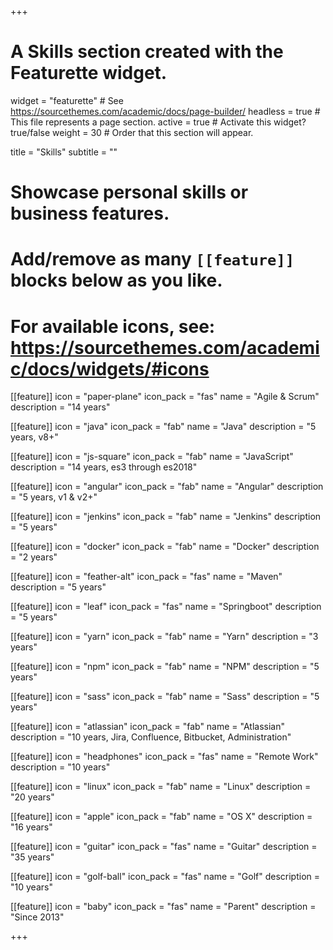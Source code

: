 +++
# A Skills section created with the Featurette widget.
widget = "featurette"  # See https://sourcethemes.com/academic/docs/page-builder/
headless = true  # This file represents a page section.
active = true  # Activate this widget? true/false
weight = 30  # Order that this section will appear.

title = "Skills"
subtitle = ""

# Showcase personal skills or business features.
# 
# Add/remove as many `[[feature]]` blocks below as you like.
# 
# For available icons, see: https://sourcethemes.com/academic/docs/widgets/#icons

[[feature]]
  icon = "paper-plane"
  icon_pack = "fas"
  name = "Agile & Scrum"
  description = "14 years"
  
[[feature]]
  icon = "java"
  icon_pack = "fab"
  name = "Java"
  description = "5 years, v8+"
  
[[feature]]
  icon = "js-square"
  icon_pack = "fab"
  name = "JavaScript"
  description = "14 years, es3 through es2018"
  
[[feature]]
  icon = "angular"
  icon_pack = "fab"
  name = "Angular"
  description = "5 years, v1 & v2+"

[[feature]]
  icon = "jenkins"
  icon_pack = "fab"
  name = "Jenkins"
  description = "5 years"

[[feature]]
  icon = "docker"
  icon_pack = "fab"
  name = "Docker"
  description = "2 years"

[[feature]]
  icon = "feather-alt"
  icon_pack = "fas"
  name = "Maven"
  description = "5 years"

[[feature]]
  icon = "leaf"
  icon_pack = "fas"
  name = "Springboot"
  description = "5 years"

[[feature]]
  icon = "yarn"
  icon_pack = "fab"
  name = "Yarn"
  description = "3 years"

[[feature]]
  icon = "npm"
  icon_pack = "fab"
  name = "NPM"
  description = "5 years"

[[feature]]
  icon = "sass"
  icon_pack = "fab"
  name = "Sass"
  description = "5 years"

[[feature]]
  icon = "atlassian"
  icon_pack = "fab"
  name = "Atlassian"
  description = "10 years, Jira, Confluence, Bitbucket, Administration"

[[feature]]
  icon = "headphones"
  icon_pack = "fas"
  name = "Remote Work"
  description = "10 years"


[[feature]]
  icon = "linux"
  icon_pack = "fab"
  name = "Linux"
  description = "20 years"

[[feature]]
  icon = "apple"
  icon_pack = "fab"
  name = "OS X"
  description = "16 years"

[[feature]]
  icon = "guitar"
  icon_pack = "fas"
  name = "Guitar"
  description = "35 years"

[[feature]]
  icon = "golf-ball"
  icon_pack = "fas"
  name = "Golf"
  description = "10 years"

[[feature]]
  icon = "baby"
  icon_pack = "fas"
  name = "Parent"
  description = "Since 2013"


+++

